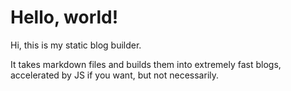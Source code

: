 # Hello, world!

Hi, this is my static blog builder.

It takes markdown files and builds them into extremely fast blogs,
accelerated by JS if you want, but not necessarily.
